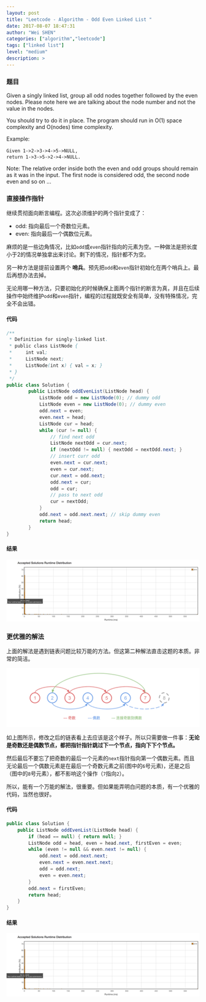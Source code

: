 ```yaml
---
layout: post
title: "Leetcode - Algorithm - Odd Even Linked List "
date: 2017-08-07 18:47:31
author: "Wei SHEN"
categories: ["algorithm","leetcode"]
tags: ["linked list"]
level: "medium"
description: >
---
```


### 题目
Given a singly linked list, group all odd nodes together followed by the even nodes. Please note here we are talking about the node number and not the value in the nodes.

You should try to do it in place. The program should run in O(1) space complexity and O(nodes) time complexity.

Example:
```
Given 1->2->3->4->5->NULL,
return 1->3->5->2->4->NULL.
```

Note:
The relative order inside both the even and odd groups should remain as it was in the input.
The first node is considered odd, the second node even and so on ...


### 直接操作指针
继续贯彻面向断言编程。这次必须维护的两个指针变成了：
* odd: 指向最后一个奇数位元素。
* even: 指向最后一个偶数位元素。

麻烦的是一些边角情况，比如`odd`或`even`指针指向的元素为空。一种做法是把长度小于2的情况单独拿出来讨论。剩下的情况，指针都不为空。

另一种方法是提前设置两个 **哨兵**。预先把`odd`和`even`指针初始化在两个哨兵上。最后再想办法去掉。

无论用哪一种方法，只要初始化的时候确保上面两个指针的断言为真，并且在后续操作中始终维护`odd`和`even`指针，编程的过程就既安全有简单，没有特殊情况，完全不会出错。

#### 代码
```java
/**
 * Definition for singly-linked list.
 * public class ListNode {
 *     int val;
 *     ListNode next;
 *     ListNode(int x) { val = x; }
 * }
 */
public class Solution {
        public ListNode oddEvenList(ListNode head) {
            ListNode odd = new ListNode(0); // dummy odd
            ListNode even = new ListNode(0); // dummy even
            odd.next = even;
            even.next = head;
            ListNode cur = head;
            while (cur != null) {
                // find next odd
                ListNode nextOdd = cur.next;
                if (nextOdd != null) { nextOdd = nextOdd.next; }
                // insert curr odd
                even.next = cur.next;
                even = cur.next;
                cur.next = odd.next;
                odd.next = cur;
                odd = cur;
                // pass to next odd
                cur = nextOdd;
            }
            odd.next = odd.next.next; // skip dummy even
            return head;
        }
}
```

#### 结果
![odd-even-linked-list-1](/images/leetcode/odd-even-linked-list-1.png)


### 更优雅的解法
上面的解法是遇到链表问题比较万能的方法。但这第二种解法直击这题的本质。非常的简洁。

![odd-even-linked-list](/images/leetcode/odd-even-linked-list.png)

如上图所示，修改之后的链表看上去应该是这个样子。所以只需要做一件事：**无论是奇数还是偶数节点，都把指针指针跳过下一个节点，指向下下个节点。**

然后最后不要忘了把奇数的最后一个元素的`next`指针指向第一个偶数元素。而且无论最后一个偶数元素是在最后一个奇数元素之前(图中的`6`号元素)，还是之后（图中的`8`号元素），都不影响这个操作（`7`指向`2`）。

所以，能有一个万能的解法，很重要。但如果能弄明白问题的本质，有一个优雅的代码，当然也很好。

#### 代码
```java
public class Solution {
    public ListNode oddEvenList(ListNode head) {
        if (head == null) { return null; }
        ListNode odd = head, even = head.next, firstEven = even;
        while (even != null && even.next != null) {
            odd.next = odd.next.next;
            even.next = even.next.next;
            odd = odd.next;
            even = even.next;
        }
        odd.next = firstEven;
        return head;
    }
}
```

#### 结果
![odd-even-linked-list-2](/images/leetcode/odd-even-linked-list-2.png)
